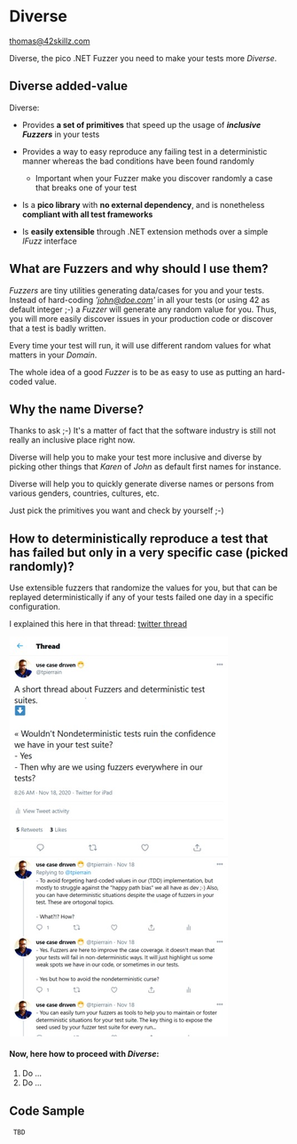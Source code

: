 # Diverse

thomas@42skillz.com

Diverse, the pico .NET Fuzzer you need to make your tests more *Diverse*.

## Diverse added-value

Diverse:

 - Provides __a set of primitives__ that speed up the usage of __*inclusive Fuzzers*__ in your tests
	
 - Provides a way to easy reproduce any failing test in a deterministic manner whereas the bad conditions have been found randomly

	- Important when your Fuzzer make you discover randomly a case that breaks one of your test
 
 - Is a __pico library__ with __no external dependency__, and is nonetheless __compliant with all test frameworks__

 - Is __easily extensible__ through .NET extension methods over a simple *IFuzz* interface


## What are Fuzzers and why should I use them?

*Fuzzers* are tiny utilities generating data/cases for you and your tests.
Instead of hard-coding *'john@doe.com'* in all your tests (or using 42 as default integer ;-)
a *Fuzzer* will generate any random value for you. Thus, you will more easily discover
issues in your production code or discover that a test is badly written.

Every time your test will run, it will use different random values for what matters in your *Domain*.

The whole idea of a good *Fuzzer* is to be as easy to use as putting an hard-coded value.


## Why the name Diverse?

Thanks to ask ;-) It's a matter of fact that the software industry is still not really an inclusive place right now.

Diverse will help you to make your test more inclusive and diverse by picking other things that *Karen* of *John* as default first names for instance.

Diverse will help you to quickly generate diverse names or persons from various genders, countries, cultures, etc.

Just pick the primitives you want and check by yourself ;-)


## How to deterministically reproduce a test that has failed but only in a very specific case (picked randomly)?

Use extensible fuzzers that randomize the values for you, but that can be replayed deterministically if any of your tests failed one day in a specific configuration. 

I explained this here in that thread: [twitter thread](https://twitter.com/tpierrain/status/1328962675074850819)

![twitter screen](https://github.com/42skillz/Diverse/blob/main/TwitterThread.jpg?raw=true)


#### Now, here how to proceed with *Diverse*:

 1. Do ...
 1. Do ...



## Code Sample


     TBD







